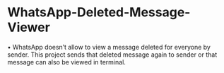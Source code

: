 # WhatsApp-Deleted-Message-Viewer
•	WhatsApp doesn’t allow to view a message deleted for everyone by sender. This project sends that deleted message again to sender or that message can also be viewed in terminal.
